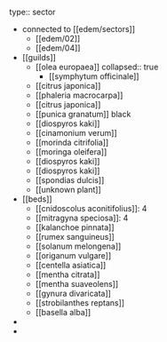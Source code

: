 type:: sector

- connected to [[edem/sectors]]
	- [[edem/02]]
	- [[edem/04]]
- [[guilds]]
	- [[olea europaea]]
	  collapsed:: true
		- [[symphytum officinale]]
	- [[citrus japonica]]
	- [[phaleria macrocarpa]]
	- [[citrus japonica]]
	- [[punica granatum]] black
	- [[diospyros kaki]]
	- [[cinamonium verum]]
	- [[morinda citrifolia]]
	- [[moringa oleifera]]
	- [[diospyros kaki]]
	- [[diospyros kaki]]
	- [[spondias dulcis]]
	- [[unknown plant]]
- [[beds]]
	- [[cnidoscolus aconitifolius]]: 4
	- [[mitragyna speciosa]]: 4
	- [[kalanchoe pinnata]]
	- [[rumex sanguineus]]
	- [[solanum melongena]]
	- [[origanum vulgare]]
	- [[centella asiatica]]
	- [[mentha citrata]]
	- [[mentha suaveolens]]
	- [[gynura divaricata]]
	- [[strobilanthes reptans]]
	- [[basella alba]]
-
-
